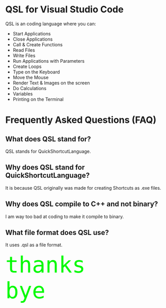 # QSL for Visual Studio Code

QSL is an coding language where you can:

- Start Applications
- Close Applications
- Call & Create Functions
- Read Files
- Write Files
- Run Applications with Parameters
- Create Loops
- Type on the Keyboard
- Move the Mouse
- Render Text & Images on the screen
- Do Calculations
- Variables
- Printing on the Terminal

# Frequently Asked Questions (FAQ)

## What does QSL stand for?
QSL stands for QuickShortcutLanguage. 

## Why does QSL stand for QuickShortcutLanguage?
It is because QSL originally was made for creating Shortcuts as .exe files.

## Why does QSL compile to C++ and not binary?
I am way too bad at coding to make it compile to binary.

## What file format does QSL use?
It uses .qsl as a file format.

<a style="font-size: 69px; font-family: monospace; color: rgb(0, 250, 0);">thanks
<br>bye</a>